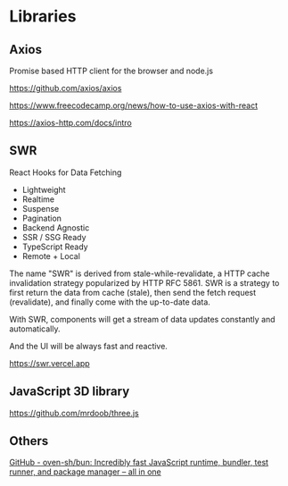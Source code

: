 # Libraries

## Axios

Promise based HTTP client for the browser and node.js

https://github.com/axios/axios

https://www.freecodecamp.org/news/how-to-use-axios-with-react

https://axios-http.com/docs/intro

## SWR

React Hooks for Data Fetching

- Lightweight
- Realtime
- Suspense
- Pagination
- Backend Agnostic
- SSR / SSG Ready
- TypeScript Ready
- Remote + Local

The name "SWR" is derived from stale-while-revalidate, a HTTP cache invalidation strategy popularized by HTTP RFC 5861. SWR is a strategy to first return the data from cache (stale), then send the fetch request (revalidate), and finally come with the up-to-date data.

With SWR, components will get a stream of data updates constantly and automatically.

And the UI will be always fast and reactive.

https://swr.vercel.app

## JavaScript 3D library

https://github.com/mrdoob/three.js

## Others

[GitHub - oven-sh/bun: Incredibly fast JavaScript runtime, bundler, test runner, and package manager – all in one](https://github.com/oven-sh/bun)
